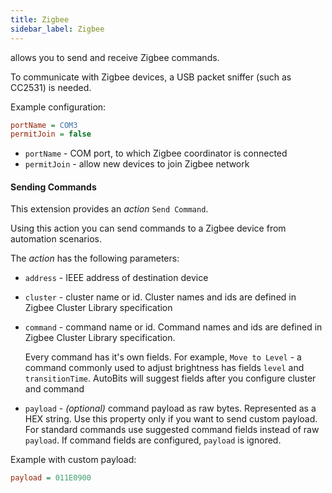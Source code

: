 ```yaml
---
title: Zigbee
sidebar_label: Zigbee
---
```


allows you to send and receive Zigbee commands.

To communicate with Zigbee devices, a USB packet sniffer (such as CC2531) is needed.

Example configuration:

```ini
portName = COM3
permitJoin = false
```

- `portName` - COM port, to which Zigbee coordinator is connected
- `permitJoin` - allow new devices to join Zigbee network

#### Sending Commands

This extension provides an *action* `Send Command`.

Using this action you can send commands to a Zigbee device from automation scenarios.

The *action* has the following parameters:

- `address` - IEEE address of destination device
- `cluster` - cluster name or id. Cluster names and ids are defined in Zigbee Cluster Library specification
- `command` - command name or id. Command names and ids are defined in Zigbee Cluster Library specification.
  
  Every command has it's own fields. For example, `Move to Level` - a command commonly used to adjust brightness has fields `level` and `transitionTime`. AutoBits will suggest fields after you configure cluster and command

- `payload` - *(optional)* command payload as raw bytes. Represented as a HEX string. Use this property only if you want to send custom payload. For standard commands use suggested command fields instead of raw `payload`. If command fields are configured, `payload` is ignored.

Example with custom payload:

```ini
payload = 011E0900
```
